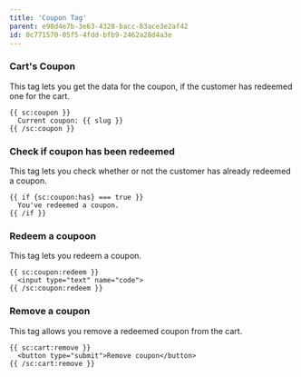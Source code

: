 ```yaml
---
title: 'Coupon Tag'
parent: e98d4e7b-3e63-4328-bacc-83ace3e2af42
id: 0c771570-05f5-4fdd-bfb9-2462a28d4a3e
---
```

### Cart's Coupon
This tag lets you get the data for the coupon, if the customer has redeemed one for the cart.

```
{{ sc:coupon }}
  Current coupon: {{ slug }}
{{ /sc:coupon }}
```

### Check if coupon has been redeemed
This tag lets you check whether or not the customer has already redeemed a coupon.

```
{{ if {sc:coupon:has} === true }}
  You've redeemed a coupon.
{{ /if }}
```

### Redeem a coupoon
This tag lets you redeem a coupon.

```
{{ sc:coupon:redeem }}
  <input type="text" name="code">
{{ /sc:coupon:redeem }}
```

### Remove a coupon
This tag allows you remove a redeemed coupon from the cart.

```
{{ sc:cart:remove }}
  <button type="submit">Remove coupon</button>
{{ /sc:cart:remove }}
```
